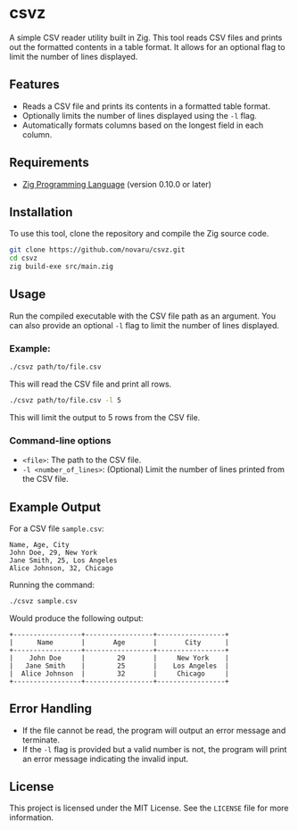 # csvz

A simple CSV reader utility built in Zig. This tool reads CSV files and prints out the formatted contents in a table format. It allows for an optional flag to limit the number of lines displayed.

## Features

- Reads a CSV file and prints its contents in a formatted table format.
- Optionally limits the number of lines displayed using the `-l` flag.
- Automatically formats columns based on the longest field in each column.

## Requirements

- [Zig Programming Language](https://ziglang.org/download/) (version 0.10.0 or later)

## Installation

To use this tool, clone the repository and compile the Zig source code.

```bash
git clone https://github.com/novaru/csvz.git
cd csvz
zig build-exe src/main.zig
```

## Usage

Run the compiled executable with the CSV file path as an argument. You can also provide an optional `-l` flag to limit the number of lines displayed.

### Example:

```bash
./csvz path/to/file.csv
```

This will read the CSV file and print all rows.

```bash
./csvz path/to/file.csv -l 5
```

This will limit the output to 5 rows from the CSV file.

### Command-line options

- `<file>`: The path to the CSV file.
- `-l <number_of_lines>`: (Optional) Limit the number of lines printed from the CSV file.

## Example Output

For a CSV file `sample.csv`:

```
Name, Age, City
John Doe, 29, New York
Jane Smith, 25, Los Angeles
Alice Johnson, 32, Chicago
```

Running the command:

```bash
./csvz sample.csv
```

Would produce the following output:

```
+-----------------+-----------------+-----------------+
|      Name       |       Age       |       City      |
+-----------------+-----------------+-----------------+
|    John Doe     |        29       |     New York    |
|   Jane Smith    |        25       |    Los Angeles  |
|  Alice Johnson  |        32       |     Chicago     |
+-----------------+-----------------+-----------------+
```

## Error Handling

- If the file cannot be read, the program will output an error message and terminate.
- If the `-l` flag is provided but a valid number is not, the program will print an error message indicating the invalid input.

## License

This project is licensed under the MIT License. See the `LICENSE` file for more information.

